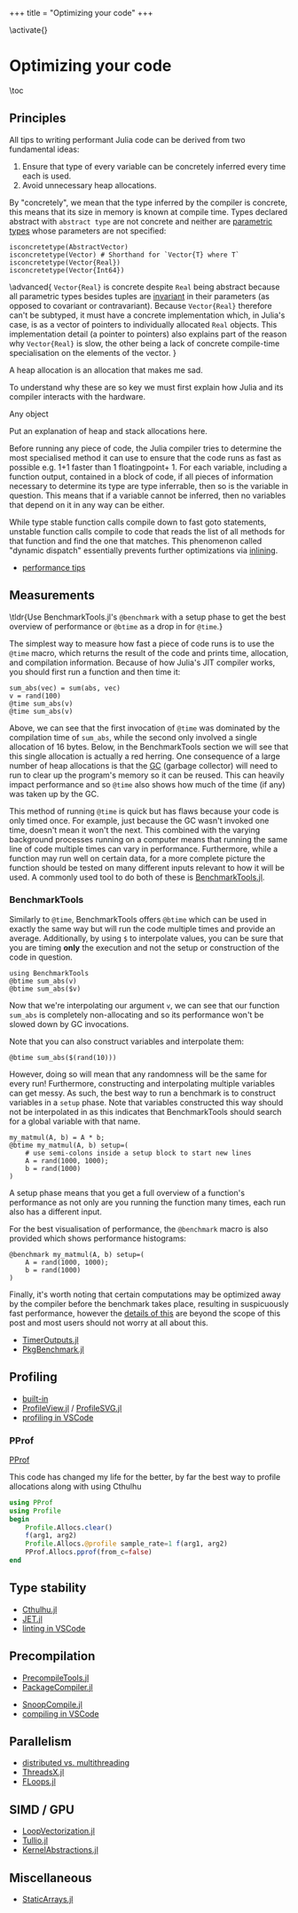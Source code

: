 +++
title = "Optimizing your code"
+++

\activate{}

# Optimizing your code

\toc

## Principles

All tips to writing performant Julia code can be derived from two fundamental ideas:
1. Ensure that type of every variable can be concretely inferred every time each is used.
2. Avoid unnecessary heap allocations.

By "concretely", we mean that the type inferred by the compiler is concrete, this means that its size in memory is known at compile time.
Types declared abstract with `abstract type` are not concrete and neither are [parametric types](https://docs.julialang.org/en/v1/manual/types/#Parametric-Types) whose parameters are not specified:
```>isconcretetype-example
isconcretetype(AbstractVector)
isconcretetype(Vector) # Shorthand for `Vector{T} where T`
isconcretetype(Vector{Real})
isconcretetype(Vector{Int64})
```

\advanced{
`Vector{Real}` is concrete despite `Real` being abstract because all parametric types besides tuples are [invariant](https://docs.julialang.org/en/v1/manual/types/#man-parametric-composite-types) in their parameters (as opposed to covariant or contravariant).
Because `Vector{Real}` therefore can't be subtyped, it must have a concrete implementation which, in Julia's case, is as a vector of pointers to individually allocated `Real` objects.
This implementation detail (a pointer to pointers) also explains part of the reason why `Vector{Real}` is slow, the other being a lack of concrete compile-time specialisation on the elements of the vector.
}

A heap allocation is an allocation that makes me sad.

To understand why these are so key we must first explain how Julia and its compiler interacts with the hardware.

Any object

Put an explanation of heap and stack allocations here.

Before running any piece of code, the Julia compiler tries to determine the most specialised method it can use to ensure that the code runs as fast as possible e.g. 1+1 faster than 1 floatingpoint+ 1.
For each variable, including a function output, contained in a block of code, if all pieces of information necessary to determine its type are type inferrable, then so is the variable in question.
This means that if a variable cannot be inferred, then no variables that depend on it in any way can be either.
<!-- thanks Frames White: https://stackoverflow.com/a/58132532 -->
While type stable function calls compile down to fast goto statements, unstable function calls compile to code that reads the list of all methods for that function and find the one that matches.
This phenomenon called "dynamic dispatch" essentially prevents further optimizations via [inlining](https://en.wikipedia.org/wiki/Inline_expansion).

* [performance tips](https://docs.julialang.org/en/v1/manual/performance-tips/)

## Measurements
\tldr{Use BenchmarkTools.jl's `@benchmark` with a setup phase to get the best overview of performance or `@btime` as a drop in for `@time`.}

The simplest way to measure how fast a piece of code runs is to use the `@time` macro, which returns the result of the code and prints time, allocation, and compilation information. Because of how Julia's JIT compiler works, you should first run a function and then time it:

```>time-example
sum_abs(vec) = sum(abs, vec)
v = rand(100)
@time sum_abs(v)
@time sum_abs(v)
```

Above, we can see that the first invocation of `@time` was dominated by the compilation time of `sum_abs`, while the second only involved a single allocation of 16 bytes.
Below, in the BenchmarkTools section we will see that this single allocation is actually a red herring.
One consequence of a large number of heap allocations is that the [GC](https://en.wikipedia.org/wiki/Tracing_garbage_collection) (garbage collector) will need to run to clear up the program's memory so it can be reused.
This can heavily impact performance and so `@time` also shows how much of the time (if any) was taken up by the GC.

This method of running `@time` is quick but has flaws because your code is only timed once.
For example, just because the GC wasn't invoked one time, doesn't mean it won't the next.
This combined with the varying background processes running on a computer means that running the same line of code multiple times can vary in performance.
Furthermore, while a function may run well on certain data, for a more complete picture the function should be tested on many different inputs relevant to how it will be used.
A commonly used tool to do both of these is [BenchmarkTools.jl](https://github.com/JuliaCI/BenchmarkTools.jl).

### BenchmarkTools

Similarly to `@time`, BenchmarkTools offers `@btime` which can be used in exactly the same way but will run the code multiple times and provide an average.
Additionally, by using `$` to interpolate values, you can be sure that you are timing __only__ the execution and not the setup or construction of the code in question.

```>$-example
using BenchmarkTools
@btime sum_abs(v)
@btime sum_abs($v)
```

Now that we're interpolating our argument `v`, we can see that our function `sum_abs` is completely non-allocating and so its performance won't be slowed down by GC invocations.

Note that you can also construct variables and interpolate them:

```>$-randomness-example
@btime sum_abs($(rand(10)))
```

However, doing so will mean that any randomness will be the same for every run!
Furthermore, constructing and interpolating multiple variables can get messy.
As such, the best way to run a benchmark is to construct variables in a `setup` phase.
Note that variables constructed this way should not be interpolated in as this indicates that BenchmarkTools should search for a global variable with that name.

```>setup-example
my_matmul(A, b) = A * b;
@btime my_matmul(A, b) setup=(
    # use semi-colons inside a setup block to start new lines
    A = rand(1000, 1000);
    b = rand(1000)
)
```

A setup phase means that you get a full overview of a function's performance as not only are you running the function many times, each run also has a different input.

For the best visualisation of performance, the `@benchmark` macro is also provided which shows performance histograms:
```>benchmark-example
@benchmark my_matmul(A, b) setup=(
    A = rand(1000, 1000);
    b = rand(1000)
)
```

Finally, it's worth noting that certain computations may be optimized away by the compiler before the benchmark takes place, resulting in suspicuously fast performance, however the [details of this](https://juliaci.github.io/BenchmarkTools.jl/stable/manual/#Understanding-compiler-optimizations) are beyond the scope of this post and most users should not worry at all about this.

<!-- I (Martin) have never used either of these, someone with experience can write here? -->
* [TimerOutputs.jl](https://github.com/KristofferC/TimerOutputs.jl)
* [PkgBenchmark.jl](https://github.com/JuliaCI/PkgBenchmark.jl)

## Profiling

* [built-in](https://docs.julialang.org/en/v1/manual/profile/)
* [ProfileView.jl](https://github.com/timholy/ProfileView.jl) / [ProfileSVG.jl](https://github.com/kimikage/ProfileSVG.jl)
* [profiling in VSCode](https://www.julia-vscode.org/docs/stable/userguide/profiler/)

### PProf
[PProf](https://github.com/JuliaPerf/PProf.jl)

This code has changed my life for the better, by far the best way to profile allocations along with using Cthulhu
```julia
using PProf
using Profile
begin
    Profile.Allocs.clear()
    f(arg1, arg2)
    Profile.Allocs.@profile sample_rate=1 f(arg1, arg2)
    PProf.Allocs.pprof(from_c=false)
end

```

## Type stability

* [Cthulhu.jl](https://github.com/JuliaDebug/Cthulhu.jl)
* [JET.jl](https://github.com/aviatesk/JET.jl)
* [linting in VSCode](https://www.julia-vscode.org/docs/stable/userguide/linter/)

## Precompilation

* [PrecompileTools.jl](https://github.com/JuliaLang/PrecompileTools.jl)
* [PackageCompiler.jl](https://github.com/JuliaLang/PackageCompiler.jl)
<!-- * [StaticCompiler.jl](https://github.com/tshort/StaticCompiler.jl)  I don't think this belongs here-->
* [SnoopCompile.jl](https://github.com/timholy/SnoopCompile.jl)
* [compiling in VSCode](https://www.julia-vscode.org/docs/stable/userguide/compilesysimage/)

## Parallelism

* [distributed vs. multithreading](https://docs.julialang.org/en/v1/manual/parallel-computing/)
* [ThreadsX.jl](https://github.com/tkf/ThreadsX.jl)
* [FLoops.jl](https://github.com/JuliaFolds/FLoops.jl)

## SIMD / GPU

* [LoopVectorization.jl](https://github.com/JuliaSIMD/LoopVectorization.jl)
* [Tullio.jl](https://github.com/mcabbott/Tullio.jl)
* [KernelAbstractions.jl](https://github.com/JuliaGPU/KernelAbstractions.jl)

## Miscellaneous

* [StaticArrays.jl](https://github.com/JuliaArrays/StaticArrays.jl)
